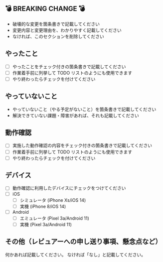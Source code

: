 ## 💣 BREAKING CHANGE 💣

- 破壊的な変更を箇条書きで記載してください
- 変更内容と変更理由を、わかりやすく記載してください
- なければ、このセクションを削除してください

## やったこと

- [ ] やったことをチェック付きの箇条書きで記載してください
- [ ] 作業着手前に列挙して TODO リストのようにも使用できます
- [ ] やり終わったらチェックを付けてください

## やっていないこと

- やっていないこと（やる予定がないこと）を箇条書きで記載してください
- 解決できていない課題・障害があれば、それも記載してください

## 動作確認

- [ ] 実施した動作確認の内容をチェック付きの箇条書きで記載してください
- [ ] 作業着手前に列挙して TODO リストのようにも使用できます
- [ ] やり終わったらチェックを付けてください

## デバイス

- [ ] 動作確認に利用したデバイスにチェックをつけてください
- [ ] iOS
  - [ ] シミュレータ (iPhone Xs/iOS 14)
  - [ ] 実機 (iPhone 8/iOS 14)
- [ ] Android
  - [ ] エミュレータ (Pixel 3a/Android 11)
  - [ ] 実機 (Pixel 3a/Android 11)

## その他（レビュアーへの申し送り事項、懸念点など）

何かあれば記載してください。
なければ「なし」と記載してください。
